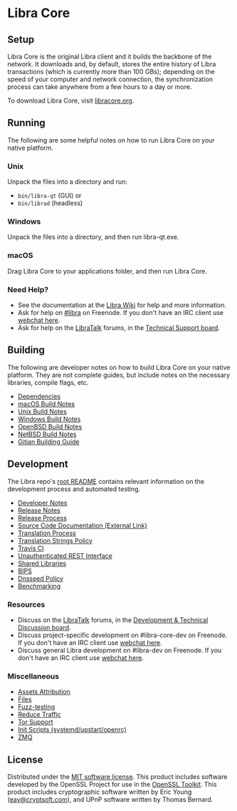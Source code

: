 Libra Core
=============

Setup
---------------------
Libra Core is the original Libra client and it builds the backbone of the network. It downloads and, by default, stores the entire history of Libra transactions (which is currently more than 100 GBs); depending on the speed of your computer and network connection, the synchronization process can take anywhere from a few hours to a day or more.

To download Libra Core, visit [libracore.org](https://libracore.org/en/releases/).

Running
---------------------
The following are some helpful notes on how to run Libra Core on your native platform.

### Unix

Unpack the files into a directory and run:

- `bin/libra-qt` (GUI) or
- `bin/librad` (headless)

### Windows

Unpack the files into a directory, and then run libra-qt.exe.

### macOS

Drag Libra Core to your applications folder, and then run Libra Core.

### Need Help?

* See the documentation at the [Libra Wiki](https://en.libra.it/wiki/Main_Page)
for help and more information.
* Ask for help on [#libra](http://webchat.freenode.net?channels=libra) on Freenode. If you don't have an IRC client use [webchat here](http://webchat.freenode.net?channels=libra).
* Ask for help on the [LibraTalk](https://libratalk.org/) forums, in the [Technical Support board](https://libratalk.org/index.php?board=4.0).

Building
---------------------
The following are developer notes on how to build Libra Core on your native platform. They are not complete guides, but include notes on the necessary libraries, compile flags, etc.

- [Dependencies](dependencies.md)
- [macOS Build Notes](build-osx.md)
- [Unix Build Notes](build-unix.md)
- [Windows Build Notes](build-windows.md)
- [OpenBSD Build Notes](build-openbsd.md)
- [NetBSD Build Notes](build-netbsd.md)
- [Gitian Building Guide](gitian-building.md)

Development
---------------------
The Libra repo's [root README](/README.md) contains relevant information on the development process and automated testing.

- [Developer Notes](developer-notes.md)
- [Release Notes](release-notes.md)
- [Release Process](release-process.md)
- [Source Code Documentation (External Link)](https://dev.visucore.com/libra/doxygen/)
- [Translation Process](translation_process.md)
- [Translation Strings Policy](translation_strings_policy.md)
- [Travis CI](travis-ci.md)
- [Unauthenticated REST Interface](REST-interface.md)
- [Shared Libraries](shared-libraries.md)
- [BIPS](bips.md)
- [Dnsseed Policy](dnsseed-policy.md)
- [Benchmarking](benchmarking.md)

### Resources
* Discuss on the [LibraTalk](https://libratalk.org/) forums, in the [Development & Technical Discussion board](https://libratalk.org/index.php?board=6.0).
* Discuss project-specific development on #libra-core-dev on Freenode. If you don't have an IRC client use [webchat here](http://webchat.freenode.net/?channels=libra-core-dev).
* Discuss general Libra development on #libra-dev on Freenode. If you don't have an IRC client use [webchat here](http://webchat.freenode.net/?channels=libra-dev).

### Miscellaneous
- [Assets Attribution](assets-attribution.md)
- [Files](files.md)
- [Fuzz-testing](fuzzing.md)
- [Reduce Traffic](reduce-traffic.md)
- [Tor Support](tor.md)
- [Init Scripts (systemd/upstart/openrc)](init.md)
- [ZMQ](zmq.md)

License
---------------------
Distributed under the [MIT software license](/COPYING).
This product includes software developed by the OpenSSL Project for use in the [OpenSSL Toolkit](https://www.openssl.org/). This product includes
cryptographic software written by Eric Young ([eay@cryptsoft.com](mailto:eay@cryptsoft.com)), and UPnP software written by Thomas Bernard.
